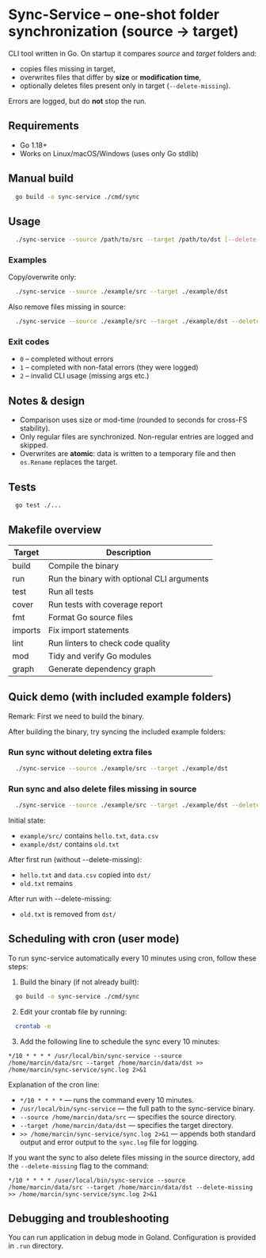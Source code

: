 # Sync-Service – one-shot folder synchronization (source → target)

CLI tool written in Go. On startup it compares *source* and *target* folders and:

- copies files missing in target,
- overwrites files that differ by **size** or **modification time**,
- optionally deletes files present only in target (`--delete-missing`).

Errors are logged, but do **not** stop the run.

## Requirements
- Go 1.18+
- Works on Linux/macOS/Windows (uses only Go stdlib)

## Manual build
```bash
  go build -o sync-service ./cmd/sync
```

## Usage
```bash
  ./sync-service --source /path/to/src --target /path/to/dst [--delete-missing]
```

### Examples
Copy/overwrite only:
```bash
  ./sync-service --source ./example/src --target ./example/dst
```

Also remove files missing in source:
```bash
  ./sync-service --source ./example/src --target ./example/dst --delete-missing
```

### Exit codes
- `0` – completed without errors
- `1` – completed with non-fatal errors (they were logged)
- `2` – invalid CLI usage (missing args etc.)

## Notes & design
- Comparison uses size or mod-time (rounded to seconds for cross-FS stability).
- Only regular files are synchronized. Non-regular entries are logged and skipped.
- Overwrites are **atomic**: data is written to a temporary file and then `os.Rename` replaces the target.

## Tests
```bash
  go test ./...
```

## Makefile overview

| Target  | Description                                         |
|---------|-----------------------------------------------------|
| build   | Compile the binary                                  |
| run     | Run the binary with optional CLI arguments         |
| test    | Run all tests                                       |
| cover   | Run tests with coverage report                      |
| fmt     | Format Go source files                              |
| imports | Fix import statements                               |
| lint    | Run linters to check code quality                   |
| mod     | Tidy and verify Go modules                          |
| graph   | Generate dependency graph                           |

## Quick demo (with included example folders)
Remark: First we need to build the binary.

After building the binary, try syncing the included example folders:

### Run sync without deleting extra files
```bash
  ./sync-service --source ./example/src --target ./example/dst
```

### Run sync and also delete files missing in source
```bash
  ./sync-service --source ./example/src --target ./example/dst --delete-missing
```

Initial state:
- `example/src/` contains `hello.txt`, `data.csv`
- `example/dst/` contains `old.txt`

After first run (without --delete-missing):
- `hello.txt` and `data.csv` copied into `dst/`
- `old.txt` remains

After run with --delete-missing:
- `old.txt` is removed from `dst/`

## Scheduling with cron (user mode)

To run sync-service automatically every 10 minutes using cron, follow these steps:

1. Build the binary (if not already built):
```bash
  go build -o sync-service ./cmd/sync
```

2. Edit your crontab file by running:
```bash
  crontab -e
```

3. Add the following line to schedule the sync every 10 minutes:
```
*/10 * * * * /usr/local/bin/sync-service --source /home/marcin/data/src --target /home/marcin/data/dst >> /home/marcin/sync-service/sync.log 2>&1
```

Explanation of the cron line:
- `*/10 * * * *` — runs the command every 10 minutes.
- `/usr/local/bin/sync-service` — the full path to the sync-service binary.
- `--source /home/marcin/data/src` — specifies the source directory.
- `--target /home/marcin/data/dst` — specifies the target directory.
- `>> /home/marcin/sync-service/sync.log 2>&1` — appends both standard output and error output to the `sync.log` file for logging.

If you want the sync to also delete files missing in the source directory, add the `--delete-missing` flag to the command:
```
*/10 * * * * /user/local/bin/sync-service --source /home/marcin/data/src --target /home/marcin/data/dst --delete-missing >> /home/marcin/sync-service/sync.log 2>&1
```

## Debugging and troubleshooting
You can run application in debug mode in Goland.
Configuration is provided in `.run` directory.